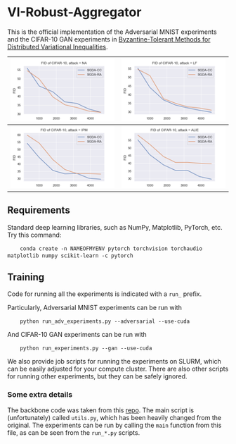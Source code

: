 # VI-Robust-Aggregator

This is the official implementation of the Adversarial MNIST experiments and the CIFAR-10 GAN experiments in [Byzantine-Tolerant Methods for Distributed Variational Inequalities](https://openreview.net/forum?id=ER0bcYXvvo).


| ![FID_NA](assets/FID_NA.png) | ![FID_LF](assets/FID_LF.png) |
|-|-|
| ![FID_IPM](assets/FID_IPM.png) |  ![FID_ALIE](assets/FID_ALIE.png) |

## Requirements
Standard deep learning libraries, such as NumPy, Matplotlib, PyTorch, etc. Try this command:
```
    conda create -n NAMEOFMYENV pytorch torchvision torchaudio matplotlib numpy scikit-learn -c pytorch
```

## Training
Code for running all the experiments is indicated with a `run_` prefix.

Particularly, Adversarial MNIST experiments can be run with
```
    python run_adv_experiments.py --adversarial --use-cuda
```
And CIFAR-10 GAN experiments can be run with
```
    python run_experiments.py --gan --use-cuda
```

We also provide job scripts for running the experiments on SLURM, which can be easily adjusted for your compute cluster. There are also other scripts for running other experiments, but they can be safely ignored.

### Some extra details
The backbone code was taken from this [repo](https://github.com/epfml/byzantine-robust-noniid-optimizer). The main script is (unfortunately) called `utils.py`, which has been heavily changed from the original. The experiments can be run by calling the `main` function from this file, as can be seen from the `run_*.py` scripts.

